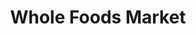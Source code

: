 ---
title: "Whole Foods Market"
url: /chicago/whole-foods-market-north-halsted-street/
shop: Supermarkt
---
